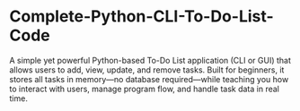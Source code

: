 # Complete-Python-CLI-To-Do-List-Code
A simple yet powerful Python-based To-Do List application (CLI or GUI) that allows users to add, view, update, and remove tasks. Built for beginners, it stores all tasks in memory—no database required—while teaching you how to interact with users, manage program flow, and handle task data in real time.
